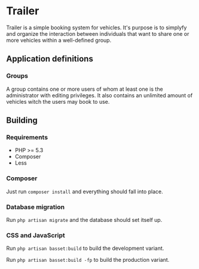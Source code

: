 # Trailer

Trailer is a simple booking system for vehicles. It's purpose is to simplyfy and organize the interaction between 
individuals that want to share one or more vehicles within a well-defined group.

## Application definitions

### Groups

A group contains one or more users of whom at least one is the administrator with editing privileges. It also contains 
an unlimited amount of vehicles witch the users may book to use.

## Building

### Requirements

* PHP >= 5.3
* Composer
* Less

### Composer

Just run `composer install` and everything should fall into place.

### Database migration

Run `php artisan migrate` and the database should set itself up.

### CSS and JavaScript

Run `php artisan basset:build` to build the development variant.

Run `php artisan basset:build -fp` to build the production variant.